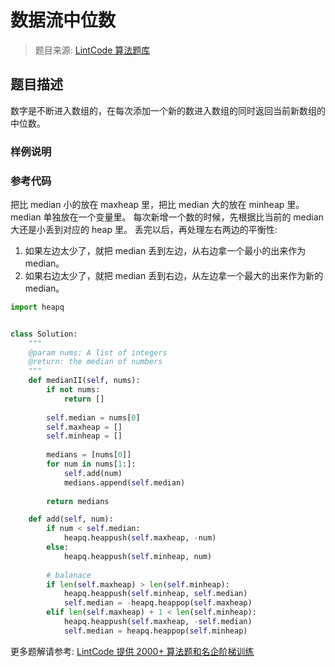 # 数据流中位数
 > 题目来源: [LintCode 算法题库](https://www.lintcode.com/problem/data-stream-median/?utm_source=sc-github-wzz)
 ## 题目描述
 数字是不断进入数组的，在每次添加一个新的数进入数组的同时返回当前新数组的中位数。
 ### 样例说明
 
 ### 参考代码
 把比 median 小的放在 maxheap 里，把比 median 大的放在 minheap 里。median 单独放在一个变量里。
每次新增一个数的时候，先根据比当前的 median 大还是小丢到对应的 heap 里。
丢完以后，再处理左右两边的平衡性:

1. 如果左边太少了，就把 median 丢到左边，从右边拿一个最小的出来作为 median。
2. 如果右边太少了，就把 median 丢到右边，从左边拿一个最大的出来作为新的 median。
```python
import heapq


class Solution:
    """
    @param nums: A list of integers
    @return: the median of numbers
    """
    def medianII(self, nums):
        if not nums:
            return []
            
        self.median = nums[0]
        self.maxheap = []
        self.minheap = []
        
        medians = [nums[0]]
        for num in nums[1:]:
            self.add(num)
            medians.append(self.median)
            
        return medians

    def add(self, num):
        if num < self.median:
            heapq.heappush(self.maxheap, -num)
        else:
            heapq.heappush(self.minheap, num)
            
        # balanace
        if len(self.maxheap) > len(self.minheap):
            heapq.heappush(self.minheap, self.median)
            self.median = -heapq.heappop(self.maxheap)
        elif len(self.maxheap) + 1 < len(self.minheap):
            heapq.heappush(self.maxheap, -self.median)
            self.median = heapq.heappop(self.minheap)
```
 更多题解请参考: [LintCode 提供 2000+ 算法题和名企阶梯训练](https://www.lintcode.com/problem/?utm_source=sc-github-wzz)